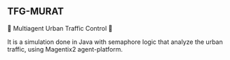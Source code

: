 ## TFG-MURAT

🚥 Multiagent Urban Traffic Control 🚥

It is a simulation done in Java with semaphore logic that analyze the urban traffic, using Magentix2 agent-platform.
